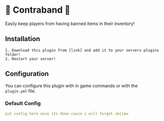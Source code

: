 
# 🚫 Contraband 🚫

Easily keep players from having banned items in their inventory!



## Installation

    1. Download this plugin from [link] and add it to your servers plugins folder!
    2. Restart your server!
    
## Configuration

You can configure this plugin with in game commands or with the `plugin.yml` file.

### Default Config
```yaml
put config here once its done cause i will forget smilew
```

